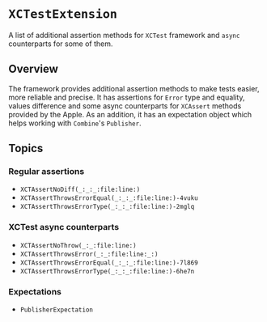 # ``XCTestExtension``

A list of additional assertion methods for `XCTest` framework and `async` counterparts for some of them.

## Overview

The framework provides additional assertion methods to make tests easier, more reliable and precise.
It has assertions for `Error` type and equality, values difference and some async counterparts for `XCAssert` methods provided by the Apple.
As an addition, it has an expectation object which helps working with `Combine`'s `Publisher`.

## Topics

### Regular assertions

- ``XCTAssertNoDiff(_:_:_:file:line:)``
- ``XCTAssertThrowsErrorEqual(_:_:_:file:line:)-4vuku``
- ``XCTAssertThrowsErrorType(_:_:_:file:line:)-2mglq``

### XCTest async counterparts

- ``XCTAssertNoThrow(_:_:file:line:)``
- ``XCTAssertThrowsError(_:_:file:line:_:)``
- ``XCTAssertThrowsErrorEqual(_:_:_:file:line:)-7l869``
- ``XCTAssertThrowsErrorType(_:_:_:file:line:)-6he7n``

### Expectations

- ``PublisherExpectation``
